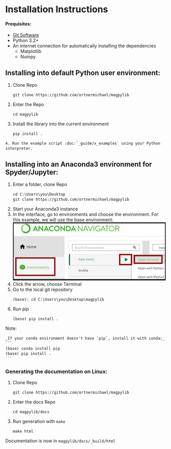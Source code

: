 # Installation Instructions

#### Prequisites:
 - [Git Software](https://git-scm.com/)
 - Python 3.2+
 - An internet connection for automatically installing the dependencies
    - Matplotlib
    - Numpy


## Installing into default Python user environment:

1. Clone Repo
    ```
    git clone https://github.com/ortnermichael/magpylib
    ```
2. Enter the Repo
    ```
    cd magpylib
    ```
3. Install the library into the current environment
    ```
    pip install .
    ```
```eval_rst
4. Run the example script :doc:`_guide/x_examples` using your Python interpreter.
```

## Installing into an Anaconda3 environment for Spyder/Jupyter:
1. Enter a folder, clone Repo
    ```
    cd C:\Users\you\Desktop
    git clone https://github.com/ortnermichael/magpylib
    ```
2. Start your Anaconda3 instance
3. In the interface, go to environments and choose the environment. For this example, we will use the base environment:
   ![](./../_static/install_guide/anaconda.png)
4. Click the arrow, choose Terminal
5. Go to the local git repository
   ```
   (base): cd C:\Users\you\Desktop\magpylib
   ```
6. Run pip
    ```
    (base) pip install .
    ```
Note:

    _If your conda environment doesn't have `pip`, install it with conda:_
    ```
    (base) conda install pip
    (base) pip install .
    ```



### Generating the documentation on Linux:
1. Clone Repo
    ```
    git clone https://github.com/ortnermichael/magpylib
    ```
2. Enter the docs Repo
    ```
    cd magpylib/docs
    ```
3. Run generation with `make`
    ```
    make html
    ```

Documentation is now in `magpylib/docs/_build/html`